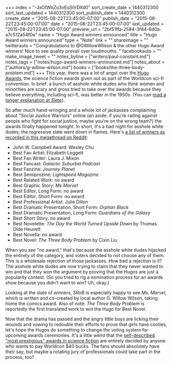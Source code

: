 +++
index = "-JxOIWbZo3vEoSiVDXd0"
sort_create_date = 1440312300
sort_last_updated = 1440312300
sort_publish_date = 1440312300
create_date = "2015-08-22T23:45:00-07:00"
publish_date = "2015-08-22T23:45:00-07:00"
date = "2015-08-22T23:45:00-07:00"
last_updated = "2015-08-22T23:45:00-07:00"
preview_url = "2bf51ffa-2584-3f84-6d0a-a7c512a54f0e"
name = "Hugo Award winners announced"
title = "Hugo Award winners announced"
type = "Note"
link = ""
shareimage = ""
twitterauto = "Congratulations to @GWillowWilson & the other Hugo Award winners! Nice to see quality prevail over loudmouths. "
facebookauto = ""
make_image_tweet = ""
notes_byline = ["writers/paul-constant.md"]
notes_tags = ["notes/hugo-award-winners-announced.md"]
notes_about = ["authors/g-willow-wilson.md"]
books = ["books/the-three-body-problem.md"]
+++
This year, there was a lot of angst over the [Hugo Awards](http://www.thehugoawards.org/), the science fiction awards given out as part of the Worldcon sci-fi convention. In brief: a bunch of asshole white dudes who think women and minorities are scary and gross tried to take over the awards because they believe everything, including sci-fi, was better in the 1950s. (You can [read a longer explanation at *Slate*](http://www.slate.com/blogs/browbeat/2015/04/08/_2015_hugo_awards_how_the_sad_and_rabid_puppies_took_over_the_sci_fi_nominations.html)).

So after much hand-wringing and a whole lot of jackasses complaining about "Social Justice Warriors" online (an aside: if you're railing against people who fight for social justice, maybe you're on the wrong team?) the awards finally happened tonight. In short, it's a bad night for asshole white dudes; the regressive slate went down in flames. Here's [a list of winners as recorded in this megathread on Reddit](https://www.reddit.com/r/printSF/comments/3hz9ph/the_hugos_megathread/): 

* John W. Campbell Award: Wesley Chu
* Best Fan Artist: Elizabeth Leggett
* Best Fan Writer: Laura J. Mixon
* Best Fancast: *Galactic Suburbia Podcast*
* Best Fanzine: *Journey Planet*
* Best Semiprozine: *Lightspeed Magazine*
* Best Related Work: no award
* Best Graphic Story: *Ms Marvel*
* Best Editor, Long Form: no award
* Best Editor, Short Form: no award
* Best Professional Artist: Julie Dillon
* Best Dramatic Presentation, Short Form: *Orphan Black*
* Best Dramatic Presentation, Long Form: *Guardians of the Galaxy*
* Best Short Story: no award
* Best Novelette: *The Day the World Turned Upside Down* by Thomas Olde Heuvelt
* Best Novella: no award
* Best Novel: *The Three Body Problem* by Cixin Liu

When you see "no award," that's because the asshole white dudes hijacked the entirety of the category, and voters decided to not choose any of them. This is a wholesale rejection of those jackasses. How bad a rejection is it? The asshole white dudes are now trying to claim that they never wanted to win and that they won the argument by proving that the Hugos are just a popularity contest. (So you tried to rig a nomination process for an awards show because you didn't want to win? Uh, okay.)

Looking at the slate of winners, *SRoB* is especially happy to see *Ms. Marvel*, which is written and co-created by local author G. Willow Wilson, taking home the comics award. Also of note: *The Three Body Problem* is reportedly the first translated work to win the Hugo for Best Novel.

Now that the drama has passed and the angry little boys are licking their wounds and vowing to redouble their efforts to prove that girls have cooties, let's hope the Hugos do something to change the voting system for upcoming awards ceremonies. It's a little weird that the [self-described "most prestigious" awards in science fiction](http://www.thehugoawards.org/about/) are entirely decided by anyone who wants to pay Worldcon $40 bucks. The fans should absolutely have their say, but maybe a rotating jury of professionals could take part in the process, too?